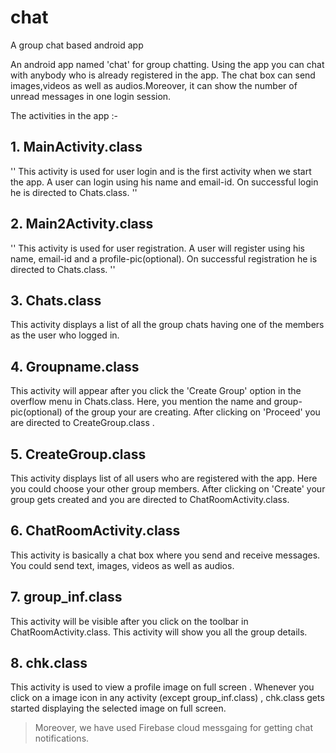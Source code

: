 # chat
A group chat based android app

An android app named 'chat' for group chatting. Using the app you can chat with anybody who is already registered in the app. The chat box can send images,videos as well as audios.Moreover, it can show the number of unread messages in one login session.

The activities in the app :-

## 1. MainActivity.class
''
This activity is used for user login and is the first activity when we start the app.
A user can login using his  name and email-id. On successful login he is directed to Chats.class.
''

## 2. Main2Activity.class
''
This activity is used for user registration. A user will register using his name, email-id and a profile-pic(optional). On successful registration he is directed to Chats.class.
''

## 3. Chats.class

This activity displays a list of all the group chats having one of the members as  the user who logged in.

## 4. Groupname.class
This activity will appear after you click the 'Create Group' option in the overflow menu in Chats.class. Here, you mention the name and group-pic(optional) of the group your are creating. After clicking on 'Proceed' you are directed to CreateGroup.class .

## 5. CreateGroup.class
This activity displays list of all users who are registered with the app. Here you could choose your other group members. After clicking on 'Create' your group gets created and you are directed to ChatRoomActivity.class.

## 6. ChatRoomActivity.class
This activity is basically a chat box where you send and receive messages. You could send text, images, videos as well as audios.

## 7. group_inf.class
This activity will be visible after you click on the toolbar in ChatRoomActivity.class. This activity will show you all the group details.

## 8. chk.class
This activity is used to view a profile image on full screen . Whenever you click on a image icon  in any activity (except group_inf.class) , chk.class gets started displaying the selected image on full screen.


> Moreover, we have used Firebase cloud messgaing for getting chat notifications.
